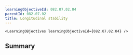 ```yaml
---
learningObjectiveId: 082.07.02.04
parentId: 082.07.02
title: Longitudinal stability
---
```


```tsx eval
<LearningOBjectives learningObjectiveId={082.07.02.04} />
```

## Summary
